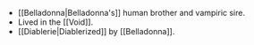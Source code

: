 - [[Belladonna|Belladonna's]] human brother and vampiric sire.
- Lived in the [[Void]].
- [[Diablerie|Diablerized]] by [[Belladonna]].